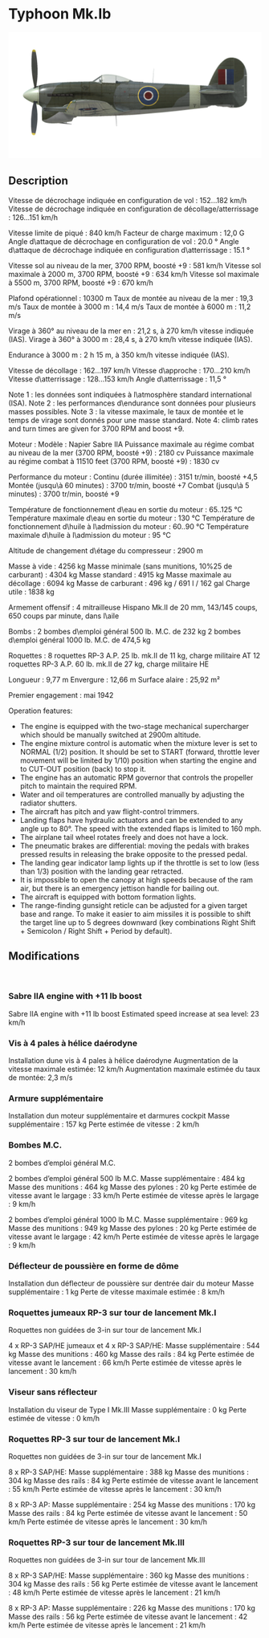 # Typhoon Mk.Ib

![typhoonmkib](../images/typhoonmkib.png)

## Description

Vitesse de décrochage indiquée en configuration de vol : 152...182 km/h
Vitesse de décrochage indiquée en configuration de décollage/atterrissage : 126...151 km/h

Vitesse limite de piqué : 840 km/h
Facteur de charge maximum : 12,0 G
Angle d\attaque de décrochage en configuration de vol : 20.0 °
Angle d\attaque de décrochage indiquée en configuration d\atterrissage : 15.1 °

Vitesse sol au niveau de la mer, 3700 RPM, boosté +9 : 581 km/h
Vitesse sol maximale à 2000 m, 3700 RPM, boosté +9 : 634 km/h
Vitesse sol maximale à 5500 m, 3700 RPM, boosté +9 : 670 km/h

Plafond opérationnel : 10300 m
Taux de montée au niveau de la mer : 19,3 m/s
Taux de montée à 3000 m : 14,4 m/s
Taux de montée à 6000 m : 11,2 m/s

Virage à 360° au niveau de la mer en : 21,2 s, à 270 km/h vitesse indiquée (IAS).
Virage à 360° à 3000 m : 28,4 s, à 270 km/h vitesse indiquée (IAS).

Endurance à 3000 m : 2 h 15 m, à 350 km/h vitesse indiquée (IAS).

Vitesse de décollage : 162...197 km/h
Vitesse d\approche : 170...210 km/h
Vitesse d\atterrissage : 128...153 km/h
Angle d\atterrissage : 11,5 °

Note 1 : les données sont indiquées à l\atmosphère standard international (ISA).
Note 2 : les performances d\endurance sont données pour plusieurs masses possibles.
Note 3 : la vitesse maximale, le taux de montée et le temps de virage sont donnés pour une masse standard.
Note 4: climb rates and turn times are given for 3700 RPM and boost +9.

Moteur :
Modèle : Napier Sabre IIA
Puissance maximale au régime combat au niveau de la mer (3700 RPM, boosté +9) : 2180 cv
Puissance maximale au régime combat à 11510 feet (3700 RPM, boosté +9) : 1830 cv

Performance du moteur :
Continu (durée illimitée) : 3151 tr/min, boosté +4,5
Montée (jusqu\à 60 minutes) : 3700 tr/min, boosté +7
Combat (jusqu\à 5 minutes) : 3700 tr/min, boosté +9

Température de fonctionnement d\eau en sortie du moteur : 65..125 °C
Température maximale d\eau en sortie du moteur : 130 °C
Température de fonctionnement d\huile à l\admission du moteur : 60..90 °C
Température maximale d\huile à l\admission du moteur : 95 °C

Altitude de changement d\étage du compresseur : 2900 m

Masse à vide : 4256 kg
Masse minimale (sans munitions, 10%25 de carburant) : 4304 kg
Masse standard : 4915 kg
Masse maximale au décollage : 6094 kg
Masse de carburant : 496 kg / 691 l / 162 gal
Charge utile : 1838 kg

Armement offensif :
4 mitrailleuse Hispano Mk.II de 20 mm, 143/145 coups, 650 coups par minute, dans l\aile

Bombs :
2 bombes d\emploi général 500 lb. M.C. de 232 kg
2 bombes d\emploi général 1000 lb. M.C. de 474,5 kg

Roquettes :
8 roquettes RP-3 A.P. 25 lb. mk.II de 11 kg, charge militaire AT
12 roquettes RP-3 A.P. 60 lb. mk.II de 27 kg, charge militaire HE

Longueur : 9,77 m
Envergure : 12,66 m
Surface alaire : 25,92 m²

Premier engagement : mai 1942

Operation features:
- The engine is equipped with the two-stage mechanical supercharger which should be manually switched at 2900m altitude.
- The engine mixture control is automatic when the mixture lever is set to NORMAL (1/2) position. It should be set to START (forward, throttle lever movement will be limited by 1/10) position when starting the engine and to CUT-OUT position (back) to stop it.
- The engine has an automatic RPM governor that controls the propeller pitch to maintain the required RPM. 
- Water and oil temperatures are controlled manually by adjusting the radiator shutters.
- The aircraft has pitch and yaw flight-control trimmers.
- Landing flaps have hydraulic actuators and can be extended to any angle up to 80°. The speed with the extended flaps is limited to 160 mph.
- The airplane tail wheel rotates freely and does not have a lock.
- The pneumatic brakes are differential: moving the pedals with brakes pressed results in releasing the brake opposite to the pressed pedal.
- The landing gear indicator lamp lights up if the throttle is set to low (less than 1/3) position with the landing gear retracted.
- It is impossible to open the canopy at high speeds because of the ram air, but there is an emergency jettison handle for bailing out.
- The aircraft is equipped with bottom formation lights.
- The range-finding gunsight reticle can be adjusted for a given target base and range. To make it easier to aim missiles it is possible to shift the target line up to 5 degrees downward (key combinations Right Shift + Semicolon / Right Shift + Period by default).

## Modifications
﻿

### Sabre IIA engine with +11 lb boost

Sabre IIA engine with +11 lb boost
Estimated speed increase at sea level: 23 km/h﻿

### Vis à 4 pales à hélice daérodyne

Installation dune vis à 4 pales à hélice daérodyne
Augmentation de la vitesse maximale estimée: 12 km/h
Augmentation maximale estimée du taux de montée: 2,3 m/s﻿

### Armure supplémentaire

Installation dun moteur supplémentaire et darmures cockpit
Masse supplémentaire : 157 kg
Perte estimée de vitesse : 2 km/h﻿

### Bombes  M.C.

2 bombes d’emploi général M.C.

2 bombes d’emploi général 500 lb M.C.
Masse supplémentaire : 484 kg
Masse des munitions : 464 kg
Masse des pylones : 20 kg
Perte estimée de vitesse avant le largage : 33 km/h
Perte estimée de vitesse après le largage : 9 km/h

2 bombes d’emploi général 1000 lb M.C.
Masse supplémentaire : 969 kg
Masse des munitions : 949 kg
Masse des pylones : 20 kg
Perte estimée de vitesse avant le largage : 42 km/h
Perte estimée de vitesse après le largage : 9 km/h﻿

### Déflecteur de poussière en forme de dôme

Installation dun déflecteur de poussière sur dentrée dair du moteur
Masse supplémentaire : 1 kg
Perte de vitesse maximale estimée : 8 km/h﻿

### Roquettes jumeaux RP-3 sur tour de lancement Mk.I

Roquettes non guidées de 3-in sur tour de lancement Mk.I

4 x RP-3 SAP/HE jumeaux et 4 x RP-3 SAP/HE:
Masse supplémentaire : 544 kg
Masse des munitions : 460 kg
Masse des rails : 84 kg
Perte estimée de vitesse avant le lancement : 66 km/h
Perte estimée de vitesse après le lancement : 30 km/h
﻿

### Viseur sans réflecteur

Installation du viseur de Type I Mk.III
Masse supplémentaire : 0 kg
Perte estimée de vitesse : 0 km/h﻿

### Roquettes RP-3 sur tour de lancement Mk.I

Roquettes non guidées de 3-in sur tour de lancement Mk.I

8 x RP-3 SAP/HE:
Masse supplémentaire : 388 kg
Masse des munitions : 304 kg
Masse des rails : 84 kg
Perte estimée de vitesse avant le lancement : 55 km/h
Perte estimée de vitesse après le lancement : 30 km/h

8 x RP-3 AP:
Masse supplémentaire : 254 kg
Masse des munitions : 170 kg
Masse des rails : 84 kg
Perte estimée de vitesse avant le lancement : 50 km/h
Perte estimée de vitesse après le lancement : 30 km/h
﻿

### Roquettes RP-3 sur tour de lancement Mk.III

Roquettes non guidées de 3-in sur tour de lancement Mk.III

8 x RP-3 SAP/HE:
Masse supplémentaire : 360 kg
Masse des munitions : 304 kg
Masse des rails : 56 kg
Perte estimée de vitesse avant le lancement : 48 km/h
Perte estimée de vitesse après le lancement : 21 km/h

8 x RP-3 AP:
Masse supplémentaire : 226 kg
Masse des munitions : 170 kg
Masse des rails : 56 kg
Perte estimée de vitesse avant le lancement : 42 km/h
Perte estimée de vitesse après le lancement : 21 km/h
